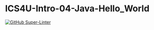 # ICS4U-Intro-04-Java-Hello_World
[![GitHub Super-Linter](https://github.com/cameron-teed/ICS4U-Intro-04-Java-Hello_World/workflows/Lint%20Code%20Base/badge.svg)](https://github.com/marketplace/actions/super-linter)
